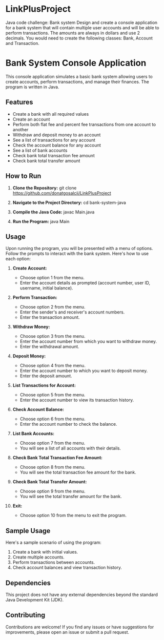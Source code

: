 # LinkPlusProject
Java code challenge: Bank system Design and create a console application for a bank system that will contain multiple user accounts and will be able to perform transactions. The amounts are always in dollars and use 2 decimals. You would need to create the following classes: Bank, Account and Transaction.

# Bank System Console Application

This console application simulates a basic bank system allowing users to create accounts, perform transactions, and manage their finances. The program is written in Java.

## Features

- Create a bank with all required values
- Create an account
- Perform both flat fee and percent fee transactions from one account to another
- Withdraw and deposit money to an account
- See a list of transactions for any account
- Check the account balance for any account
- See a list of bank accounts
- Check bank total transaction fee amount
- Check bank total transfer amount

## How to Run

1. **Clone the Repository:**
git clone https://github.com/donatgosalcii/LinkPlusProject

2. **Navigate to the Project Directory:**
cd bank-system-java

3. **Compile the Java Code:**
javac Main.java

4. **Run the Program:**
java Main


## Usage

Upon running the program, you will be presented with a menu of options. Follow the prompts to interact with the bank system. Here's how to use each option:

1. **Create Account:**
   - Choose option 1 from the menu.
   - Enter the account details as prompted (account number, user ID, username, initial balance).

2. **Perform Transaction:**
   - Choose option 2 from the menu.
   - Enter the sender's and receiver's account numbers.
   - Enter the transaction amount.

3. **Withdraw Money:**
   - Choose option 3 from the menu.
   - Enter the account number from which you want to withdraw money.
   - Enter the withdrawal amount.

4. **Deposit Money:**
   - Choose option 4 from the menu.
   - Enter the account number to which you want to deposit money.
   - Enter the deposit amount.

5. **List Transactions for Account:**
   - Choose option 5 from the menu.
   - Enter the account number to view its transaction history.

6. **Check Account Balance:**
   - Choose option 6 from the menu.
   - Enter the account number to check the balance.

7. **List Bank Accounts:**
   - Choose option 7 from the menu.
   - You will see a list of all accounts with their details.

8. **Check Bank Total Transaction Fee Amount:**
   - Choose option 8 from the menu.
   - You will see the total transaction fee amount for the bank.

9. **Check Bank Total Transfer Amount:**
   - Choose option 9 from the menu.
   - You will see the total transfer amount for the bank.

10. **Exit:**
    - Choose option 10 from the menu to exit the program.

## Sample Usage

Here's a sample scenario of using the program:

1. Create a bank with initial values.
2. Create multiple accounts.
3. Perform transactions between accounts.
4. Check account balances and view transaction history.

## Dependencies

This project does not have any external dependencies beyond the standard Java Development Kit (JDK).

## Contributing

Contributions are welcome! If you find any issues or have suggestions for improvements, please open an issue or submit a pull request.


